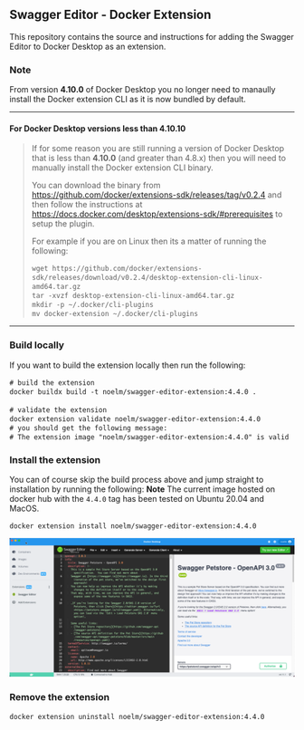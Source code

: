 ## Swagger Editor - Docker Extension

This repository contains the source and instructions for adding the Swagger Editor to Docker Desktop as an extension.


### Note
From version **4.10.0** of Docker Desktop you no longer need to manaully install the Docker extension CLI as it is now bundled by default.

----
#### For Docker Desktop versions less than 4.10.10
> If for some reason you are still running a version of Docker Desktop that is less than **4.10.0** (and greater than 4.8.x) then you will need to manually install the Docker extension CLI binary.
>
> You can download the binary from https://github.com/docker/extensions-sdk/releases/tag/v0.2.4 and then follow the instructions at https://docs.docker.com/desktop/extensions-sdk/#prerequisites to setup the plugin.
>
> For example if you are on Linux then its a matter of running the following:
> ```
> wget https://github.com/docker/extensions-sdk/releases/download/v0.2.4/desktop-extension-cli-linux-amd64.tar.gz
> tar -xvzf desktop-extension-cli-linux-amd64.tar.gz
> mkdir -p ~/.docker/cli-plugins
> mv docker-extension ~/.docker/cli-plugins
> ```
----

### Build locally

If you want to build the extension locally then run the following:
```
# build the extension
docker buildx build -t noelm/swagger-editor-extension:4.4.0 .

# validate the extension
docker extension validate noelm/swagger-editor-extension:4.4.0
# you should get the following message:
# The extension image "noelm/swagger-editor-extension:4.4.0" is valid
```

### Install the extension

You can of course skip the build process above and jump straight to installation by running the following:
**Note** The current image hosted on docker hub with the `4.4.0` tag has been tested on Ubuntu 20.04 and MacOS. 
```
docker extension install noelm/swagger-editor-extension:4.4.0
```

![Swagger Editor Docker Ext](Swagger-Editor-Docker-Ext-v4.4.0.png?raw=true "Swagger Editor Docker Extension")


### Remove the extension
```
docker extension uninstall noelm/swagger-editor-extension:4.4.0
```
